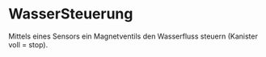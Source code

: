 # WasserSteuerung
Mittels eines Sensors ein Magnetventils den Wasserfluss steuern (Kanister voll = stop).
